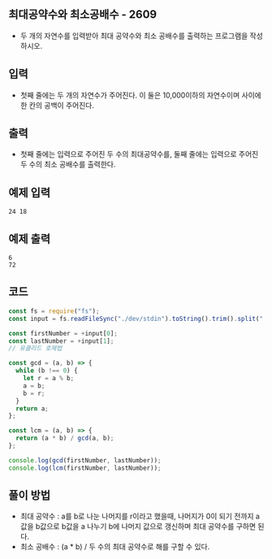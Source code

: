 ## 최대공약수와 최소공배수 - 2609

- 두 개의 자연수를 입력받아 최대 공약수와 최소 공배수를 출력하는 프로그램을 작성하시오.

## 입력

- 첫째 줄에는 두 개의 자연수가 주어진다. 이 둘은 10,000이하의 자연수이며 사이에 한 칸의 공백이 주어진다.

## 출력

- 첫째 줄에는 입력으로 주어진 두 수의 최대공약수를, 둘째 줄에는 입력으로 주어진 두 수의 최소 공배수를 출력한다.

## 예제 입력

```
24 18
```

## 예제 출력

```
6
72
```

## 코드

```javascript
const fs = require("fs");
const input = fs.readFileSync("./dev/stdin").toString().trim().split(" ");

const firstNumber = +input[0];
const lastNumber = +input[1];
// 유클리드 호제법

const gcd = (a, b) => {
  while (b !== 0) {
    let r = a % b;
    a = b;
    b = r;
  }
  return a;
};

const lcm = (a, b) => {
  return (a * b) / gcd(a, b);
};

console.log(gcd(firstNumber, lastNumber));
console.log(lcm(firstNumber, lastNumber));
```

## 풀이 방법

- 최대 공약수 : a를 b로 나눈 나머지를 r이라고 했을때, 나머지가 0이 되기 전까지 a값을 b값으로 b값을 a 나누기 b에 나머지 값으로 갱신하며 최대 공약수를 구하면 된다.
- 최소 공배수 : (a \* b) / 두 수의 최대 공약수로 해를 구할 수 있다.
